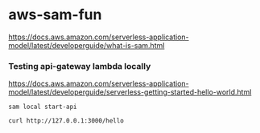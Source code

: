 # aws-sam-fun

https://docs.aws.amazon.com/serverless-application-model/latest/developerguide/what-is-sam.html

### Testing api-gateway lambda locally
https://docs.aws.amazon.com/serverless-application-model/latest/developerguide/serverless-getting-started-hello-world.html

```shell
sam local start-api
```

```shell
curl http://127.0.0.1:3000/hello
```